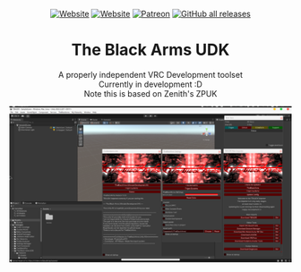 <div align='center'>  

[![Website](https://img.shields.io/website?down_color=red&down_message=Offline&label=Trigon.Systems&style=for-the-badge&up_color=cyan&up_message=Online&url=https%3A%2F%2Ftrigon.systems)](https://trigon.systems)
[![Website](https://img.shields.io/website?down_color=red&down_message=Offline&label=C0deRa.in&style=for-the-badge&up_color=cyan&up_message=Online&url=https%3A%2F%2Fc0dera.in)](https://c0dera.in)
[![Patreon](https://img.shields.io/badge/Patreon-Donate-pink?style=for-the-badge)](https://www.patreon.com/PhoenixAceVFX)
[![GitHub all releases](https://img.shields.io/github/downloads/TheBlackArms/TBAUDK/total?color=red&label=Total%20Downloads&logo=github&logoColor=red&style=for-the-badge)](https://github.com/TheBlackArms/TBAUDK/releases/latest)  
# The Black Arms UDK  
A properly independent VRC Development toolset  
Currently in development :D  
Note this is based on Zenith's ZPUK  
    
<img src="preview.png" />  
</div>
